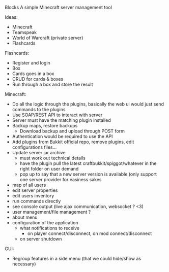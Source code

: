
Blocks
A simple Minecraft server management tool

Ideas:
- Minecraft
- Teamspeak
- World of Warcraft (private server)
- Flashcards

Flashcards:
- Register and login
- Box
- Cards goes in a box
- CRUD for cards & boxes
- Run through a box and store the result

Minecraft:
- Do all the logic through the plugins, basically the web ui would just send commands to the plugins
- Use SOAP/REST API to interact with server
- Server must have the matching plugin installed
- Backup maps, restore backups
	- Download backup and upload through POST form
- Authentication would be required to use the API
- Add plugins from Bukkit official repo, remove plugins, edit configurations files...
- Update server jar archive
	- must work out technical details
	- have the plugin pull the latest craftbukkit/spiggot/whatever in the right folder on user demand
	- pop up to say that a new server version is available (only support one server provider for easiness sakes
- map of all users
- edit server properties
- edit users inventory
- run commands directly
- see console output (live ajax communication, websocket ? <3)
- user management/file management ?
- about menu
- configuration of the application
	- what notifications to receive
		- on player connect/disconnect, on mod connect/disconnect
	- on server shutdown

GUI:
- Regroup features in a side menu (that we could hide/show as necessary)

